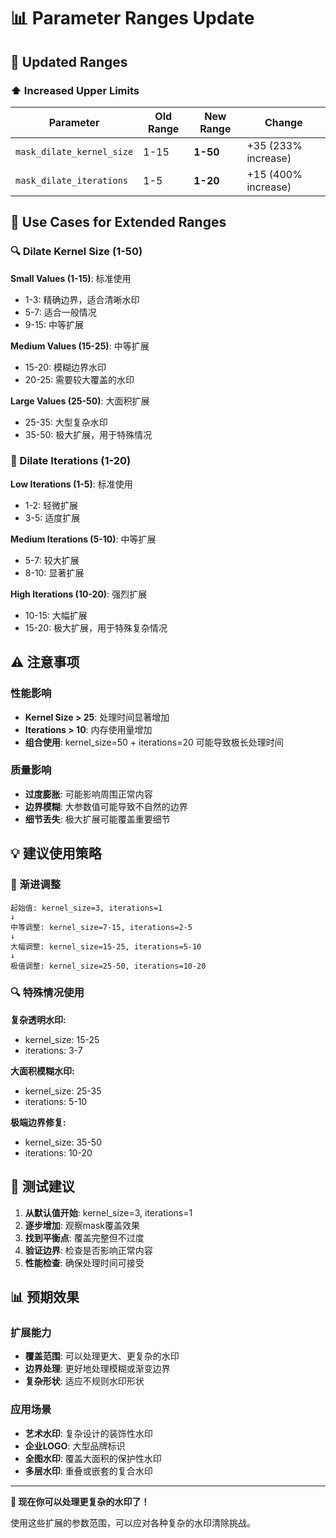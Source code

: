 # 📊 Parameter Ranges Update

## 🔄 Updated Ranges

### ⬆️ Increased Upper Limits

| Parameter | Old Range | New Range | Change |
|-----------|-----------|-----------|---------|
| `mask_dilate_kernel_size` | 1-15 | **1-50** | +35 (233% increase) |
| `mask_dilate_iterations` | 1-5 | **1-20** | +15 (400% increase) |

## 🎯 Use Cases for Extended Ranges

### 🔍 Dilate Kernel Size (1-50)

**Small Values (1-15)**: 标准使用
- 1-3: 精确边界，适合清晰水印
- 5-7: 适合一般情况
- 9-15: 中等扩展

**Medium Values (15-25)**: 中等扩展
- 15-20: 模糊边界水印
- 20-25: 需要较大覆盖的水印

**Large Values (25-50)**: 大面积扩展
- 25-35: 大型复杂水印
- 35-50: 极大扩展，用于特殊情况

### 🔄 Dilate Iterations (1-20)

**Low Iterations (1-5)**: 标准使用
- 1-2: 轻微扩展
- 3-5: 适度扩展

**Medium Iterations (5-10)**: 中等扩展
- 5-7: 较大扩展
- 8-10: 显著扩展

**High Iterations (10-20)**: 强烈扩展
- 10-15: 大幅扩展
- 15-20: 极大扩展，用于特殊复杂情况

## ⚠️ 注意事项

### 性能影响
- **Kernel Size > 25**: 处理时间显著增加
- **Iterations > 10**: 内存使用量增加
- **组合使用**: kernel_size=50 + iterations=20 可能导致极长处理时间

### 质量影响
- **过度膨胀**: 可能影响周围正常内容
- **边界模糊**: 大参数值可能导致不自然的边界
- **细节丢失**: 极大扩展可能覆盖重要细节

## 💡 建议使用策略

### 🎯 渐进调整
```
起始值: kernel_size=3, iterations=1
↓
中等调整: kernel_size=7-15, iterations=2-5  
↓
大幅调整: kernel_size=15-25, iterations=5-10
↓
极值调整: kernel_size=25-50, iterations=10-20
```

### 🔍 特殊情况使用

**复杂透明水印:**
- kernel_size: 15-25
- iterations: 3-7

**大面积模糊水印:**
- kernel_size: 25-35  
- iterations: 5-10

**极端边界修复:**
- kernel_size: 35-50
- iterations: 10-20

## 🧪 测试建议

1. **从默认值开始**: kernel_size=3, iterations=1
2. **逐步增加**: 观察mask覆盖效果
3. **找到平衡点**: 覆盖完整但不过度
4. **验证边界**: 检查是否影响正常内容
5. **性能检查**: 确保处理时间可接受

## 📊 预期效果

### 扩展能力
- **覆盖范围**: 可以处理更大、更复杂的水印
- **边界处理**: 更好地处理模糊或渐变边界
- **复杂形状**: 适应不规则水印形状

### 应用场景
- **艺术水印**: 复杂设计的装饰性水印
- **企业LOGO**: 大型品牌标识
- **全图水印**: 覆盖大面积的保护性水印
- **多层水印**: 重叠或嵌套的复合水印

---

**🎯 现在你可以处理更复杂的水印了！**

使用这些扩展的参数范围，可以应对各种复杂的水印清除挑战。